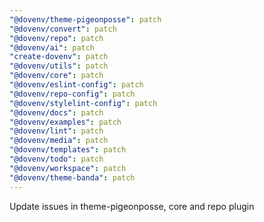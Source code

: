 ```yaml
---
"@dovenv/theme-pigeonposse": patch
"@dovenv/convert": patch
"@dovenv/repo": patch
"@dovenv/ai": patch
"create-dovenv": patch
"@dovenv/utils": patch
"@dovenv/core": patch
"@dovenv/eslint-config": patch
"@dovenv/repo-config": patch
"@dovenv/stylelint-config": patch
"@dovenv/docs": patch
"@dovenv/examples": patch
"@dovenv/lint": patch
"@dovenv/media": patch
"@dovenv/templates": patch
"@dovenv/todo": patch
"@dovenv/workspace": patch
"@dovenv/theme-banda": patch
---
```


Update issues in theme-pigeonposse, core and repo plugin
